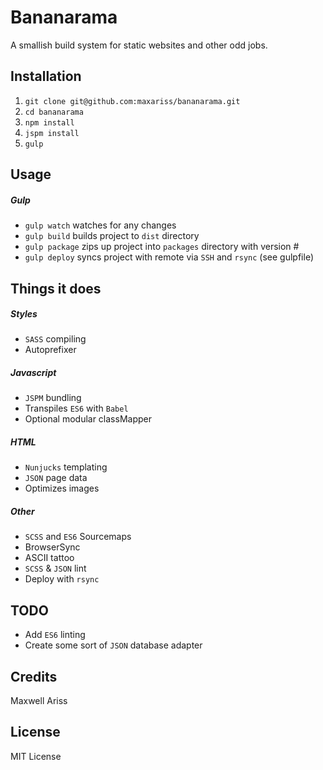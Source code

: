 # Bananarama

A smallish build system for static websites and other odd jobs.

## Installation

1. `git clone git@github.com:maxariss/bananarama.git`
2. `cd bananarama`
3. `npm install`
4. `jspm install`
5. `gulp`

## Usage

##### Gulp
* `gulp watch` watches for any changes
* `gulp build` builds project to `dist` directory
* `gulp package` zips up project into `packages` directory with version #
* `gulp deploy` syncs project with remote via `SSH` and `rsync` (see gulpfile)

## Things it does

##### Styles
* `SASS` compiling
* Autoprefixer

##### Javascript
* `JSPM` bundling
* Transpiles `ES6` with `Babel`
* Optional modular classMapper

##### HTML
* `Nunjucks` templating
* `JSON` page data
* Optimizes images

##### Other
* `SCSS` and `ES6` Sourcemaps
* BrowserSync
* ASCII tattoo
* `SCSS` & `JSON` lint
* Deploy with `rsync`

## TODO
* Add `ES6` linting
* Create some sort of `JSON` database adapter

## Credits

Maxwell Ariss

## License

MIT License
